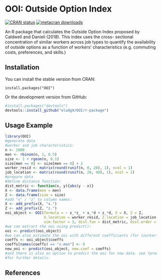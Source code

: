 
OOI: Outside Option Index
=========================

[![CRAN status](https://www.r-pkg.org/badges/version/OOI)](https://cran.r-project.org/package=OOI)
[![metacran downloads](https://cranlogs.r-pkg.org/badges/OOI)](https://cran.r-project.org/package=OOI)

An R package that calculates the Outside Option Index proposed by Caldwell and Danieli (2018). This index uses the cross- sectional concentration of similar workers across job types to quantify the availability of outside options as a function of workers’ characteristics (e.g. commuting costs, preferences, and skills.)

Installation
------------

You can install the stable version from CRAN:
```{r, message=FALSE, eval=FALSE}
install.packages("OOI")
```

Or the development version from GitHub:
``` r
#install.packages("devtools")
devtools::install_github("eladg9/OOI/r-package")
```

Usage Example
-------------

``` r
library(OOI)
#generate data
#worker and job characteristics:
n <- 1000
men <- rbinom(n, 1, 0.5)
size <- 1 + rgeom(n, 0.1) 
size[men == 0] <- size[men == 0] + 2
worker_resid <- matrix(round(runif(n, 0, 20), 1), ncol = 1)
job_location <- matrix(round(runif(n, 20, 40), 1), ncol = 1)
#prepare data
#define distance function:
dist_metric <- function(x, y){abs(y - x)}
X <- data.frame(men = men)
Z <- data.frame(size = size)
#add "x" / "z" to column names:
X <- add_prefix(X, "x.")
Z <- add_prefix(Z, "z.")
ooi_object <- OOI(formula = ~ x_*z_ + x_*d + z_*d, X = X, Z = Z,
                  X.location = worker_resid, Z.location = job_location,
                  sim.factor = 3, dist.fun = dist_metric, dist.order = 3)
#we can extract the ooi using predict():
ooi <- predict(ooi_object)
#we can also estimate the ooi with different coefficients (for counterfactual analysis):
coeffs <- ooi_object$coeffs
coeffs[names(coeffs) == "x.men"] <- 0
new_ooi <- predict(ooi_object, new.coef = coeffs)
#and there is also an option to predict the ooi for new data. see ?predict.ooi
#for further details.
```

References
----------

